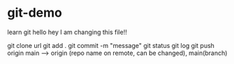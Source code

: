 # git-demo
learn git
hello
hey I am changing this file!!

git clone url
git add .
git commit -m "message"
git status
git log
git push origin main --> origin (repo name on remote, can be changed), main(branch)
